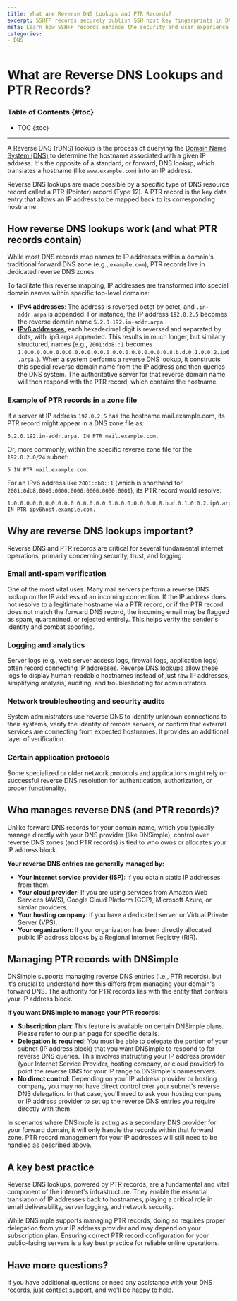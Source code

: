 ```yaml
---
title: What are Reverse DNS Lookups and PTR Records?
excerpt: SSHFP records securely publish SSH host key fingerprints in DNS.
meta: Learn how SSHFP records enhance the security and user experience of SSH connections.
categories:
- DNS
---
```

# What are Reverse DNS Lookups and PTR Records?

### Table of Contents {#toc}
* TOC
{:toc}

---

A Reverse DNS (rDNS) lookup is the process of querying the [Domain Name System (DNS)](/articles/what-is-dns/) to determine the hostname associated with a given IP address. It's the opposite of a standard, or forward, DNS lookup, which translates a hostname (like `www.example.com`) into an IP address.

Reverse DNS lookups are made possible by a specific type of DNS resource record called a PTR (Pointer) record (Type 12). A PTR record is the key data entry that allows an IP address to be mapped back to its corresponding hostname.

## How reverse DNS lookups work (and what PTR records contain)
While most DNS records map names to IP addresses within a domain's traditional forward DNS zone (e.g., `example.com`), PTR records live in dedicated reverse DNS zones.

To facilitate this reverse mapping, IP addresses are transformed into special domain names within specific top-level domains:

- **IPv4 addresses**: The address is reversed octet by octet, and `.in-addr.arpa` is appended. For instance, the IP address `192.0.2.5` becomes the reverse domain name `5.2.0.192.in-addr.arpa`.
- [**IPv6 addresses**](/articles/ipv6-support/), each hexadecimal digit is reversed and separated by dots, with .ip6.arpa appended. This results in much longer, but similarly structured, names (e.g., `2001:db8::1` becomes `1.0.0.0.0.0.0.0.0.0.0.0.0.0.0.0.0.0.0.0.0.0.0.0.8.b.d.0.1.0.0.2.ip6.arpa.`).
When a system performs a reverse DNS lookup, it constructs this special reverse domain name from the IP address and then queries the DNS system. The authoritative server for that reverse domain name will then respond with the PTR record, which contains the hostname.

### Example of PTR records in a zone file
If a server at IP address `192.0.2.5` has the hostname mail.example.com, its PTR record might appear in a DNS zone file as:
```
5.2.0.192.in-addr.arpa. IN PTR mail.example.com.
```
Or, more commonly, within the specific reverse zone file for the `192.0.2.0/24` subnet:
```
5 IN PTR mail.example.com.
```
For an IPv6 address like `2001:db8::1` (which is shorthand for `2001:0db8:0000:0000:0000:0000:0000:0001`), its PTR record would resolve:
```
1.0.0.0.0.0.0.0.0.0.0.0.0.0.0.0.0.0.0.0.0.0.0.0.8.b.d.0.1.0.0.2.ip6.arpa. IN PTR ipv6host.example.com.
```

## Why are reverse DNS lookups important?
Reverse DNS and PTR records are critical for several fundamental internet operations, primarily concerning security, trust, and logging.

### Email anti-spam verification
One of the most vital uses. Many mail servers perform a reverse DNS lookup on the IP address of an incoming connection. If the IP address does not resolve to a legitimate hostname via a PTR record, or if the PTR record does not match the forward DNS record, the incoming email may be flagged as spam, quarantined, or rejected entirely. This helps verify the sender's identity and combat spoofing.

### Logging and analytics
Server logs (e.g., web server access logs, firewall logs, application logs) often record connecting IP addresses. Reverse DNS lookups allow these logs to display human-readable hostnames instead of just raw IP addresses, simplifying analysis, auditing, and troubleshooting for administrators.

### Network troubleshooting and security audits 
System administrators use reverse DNS to identify unknown connections to their systems, verify the identity of remote servers, or confirm that external services are connecting from expected hostnames. It provides an additional layer of verification.

### Certain application protocols 
Some specialized or older network protocols and applications might rely on successful reverse DNS resolution for authentication, authorization, or proper functionality.

## Who manages reverse DNS (and PTR records)?
Unlike forward DNS records for your domain name, which you typically manage directly with your DNS provider (like DNSimple), control over reverse DNS zones (and PTR records) is tied to who owns or allocates your IP address block.

**Your reverse DNS entries are generally managed by:**
- **Your internet service provider (ISP)**: If you obtain static IP addresses from them.
- **Your cloud provider**: If you are using services from Amazon Web Services (AWS), Google Cloud Platform (GCP), Microsoft Azure, or similar providers.
- **Your hosting company**: If you have a dedicated server or Virtual Private Server (VPS).
- **Your organization**: If your organization has been directly allocated public IP address blocks by a Regional Internet Registry (RIR).

## Managing PTR records with DNSimple
DNSimple supports managing reverse DNS entries (i.e., PTR records), but it's crucial to understand how this differs from managing your domain's forward DNS. The authority for PTR records lies with the entity that controls your IP address block.

**If you want DNSimple to manage your PTR records**:
- **Subscription plan**: This feature is available on certain DNSimple plans. Please refer to our plan page for specific details.
- **Delegation is required**: You must be able to delegate the portion of your subnet (IP address block) that you want DNSimple to respond to for reverse DNS queries. This involves instructing your IP address provider (your Internet Service Provider, hosting company, or cloud provider) to point the reverse DNS for your IP range to DNSimple's nameservers.
- **No direct control**: Depending on your IP address provider or hosting company, you may not have direct control over your subnet's reverse DNS delegation. In that case, you'll need to ask your hosting company or IP address provider to set up the reverse DNS entries you require directly with them.

<info>
In scenarios where DNSimple is acting as a secondary DNS provider for your forward domain, it will only handle the records within that forward zone. PTR record management for your IP addresses will still need to be handled as described above.
</info>

## A key best practice
Reverse DNS lookups, powered by PTR records, are a fundamental and vital component of the internet's infrastructure. They enable the essential translation of IP addresses back to hostnames, playing a critical role in email deliverability, server logging, and network security. 

While DNSimple supports managing PTR records, doing so requires proper delegation from your IP address provider and may depend on your subscription plan. Ensuring correct PTR record configuration for your public-facing servers is a key best practice for reliable online operations.

## Have more questions? 
If you have additional questions or need any assistance with your DNS records, just [contact support](https://dnsimple.com/feedback), and we'll be happy to help.
